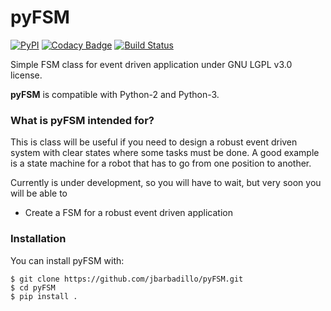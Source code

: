 # pyFSM
[![PyPI](https://img.shields.io/pypi/l/pyFSM.svg)](https://github.com/jbarbadillo/pyFSM/blob/master/LICENSE)
[![Codacy Badge](https://api.codacy.com/project/badge/Grade/c51f4d7e4e384e5ab7bd3058eb977b4c)](https://www.codacy.com/app/jbarbadillo/pyFSM?utm_source=github.com&amp;utm_medium=referral&amp;utm_content=jbarbadillo/pyFSM&amp;utm_campaign=Badge_Grade)
[![Build Status](https://travis-ci.org/jbarbadillo/pyFSM.svg?branch=master)](https://travis-ci.org/jbarbadillo/pyFSM)

Simple FSM class for event driven application under GNU LGPL v3.0 license.

**pyFSM** is compatible with Python-2 and Python-3.

### What is pyFSM intended for?

This is class will be useful if you need to design a robust event driven system
with clear states where some tasks must be done. A good example is a state machine for
a robot that has to go from one position to another.
 
Currently is under development, so you will have to wait, but very soon you will be able to

- Create a FSM for a robust event driven application


### Installation

You can install pyFSM with:

```
$ git clone https://github.com/jbarbadillo/pyFSM.git
$ cd pyFSM
$ pip install .
```
